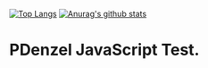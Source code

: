 [![Top Langs](https://github-readme-stats.vercel.app/api/top-langs/?username=PDenzel)](https://github.com/anuraghazra/github-readme-stats)
[![Anurag's github stats](https://github-readme-stats.vercel.app/api?username=PDenzel)](https://github.com/anuraghazra/github-readme-stats)
# PDenzel JavaScript Test.
